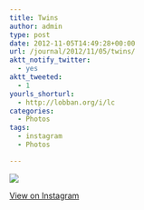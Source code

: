 ```yaml
---
title: Twins
author: admin
type: post
date: 2012-11-05T14:49:28+00:00
url: /journal/2012/11/05/twins/
aktt_notify_twitter:
  - yes
aktt_tweeted:
  - 1
yourls_shorturl:
  - http://lobban.org/i/lc
categories:
  - Photos
tags:
  - instagram
  - Photos

---
```

![][1]

[View on Instagram][2]

 [1]: http://lobban.org/wp-content/uploads/HLIC/03fa38db8514e33a223a5ad3e028fe3c.jpg
 [2]: http://instagr.am/p/RpoeiYqlqc/
